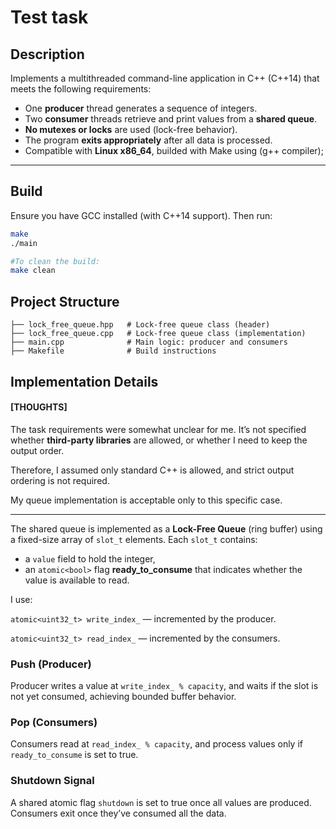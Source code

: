 # Test task

##  Description

Implements a multithreaded command-line application in C++ (C++14) that meets the following requirements:

- One **producer** thread generates a sequence of integers.
- Two **consumer** threads retrieve and print values from a **shared queue**.
- **No mutexes or locks** are used (lock-free behavior).
- The program **exits appropriately** after all data is processed.
- Compatible with **Linux x86_64**, builded with Make using (g++ compiler);

---

## Build

Ensure you have GCC installed (with C++14 support). Then run:
```bash
make
./main
```
```bash
#To clean the build:
make clean
```

## Project Structure
```
├── lock_free_queue.hpp   # Lock-free queue class (header)
├── lock_free_queue.cpp   # Lock-free queue class (implementation)
├── main.cpp              # Main logic: producer and consumers
├── Makefile              # Build instructions
```

## Implementation Details
####  [THOUGHTS]

The task requirements were somewhat unclear for me. It’s not specified whether **third-party libraries** are allowed, or whether I need to keep the output order.

Therefore, I assumed only standard C++ is allowed, and strict output ordering is not required.

My queue implementation is acceptable only to this specific case.

---
The shared queue is implemented as a **Lock-Free Queue** (ring buffer) using a fixed-size array of ```slot_t``` elements. Each ```slot_t``` contains:
- a ```value``` field to hold the integer,
- an ```atomic<bool>``` flag **ready_to_consume** that indicates whether the value is available to read.

I use:

```atomic<uint32_t> write_index_``` — incremented by the producer.

```atomic<uint32_t> read_index_``` — incremented by the consumers.

### Push (Producer)
Producer writes a value at ```write_index_ % capacity```, and waits if the slot is not yet consumed, achieving bounded buffer behavior.

### Pop (Consumers)
Consumers read at ```read_index_ % capacity```, and process values only if ```ready_to_consume``` is set to true.

### Shutdown Signal
A shared atomic flag ```shutdown``` is set to true once all values are produced. Consumers exit once they’ve consumed all the data.